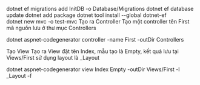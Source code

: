 dotnet ef migrations add InitDB -o Database/Migrations
dotnet ef database update
dotnet add package
dotnet tool install --global dotnet-ef      
dotnet new mvc -o test-mvc 
Tạo ra Controller
Tạo một controller tên First mã nguồn lưu ở thư mục Controllers

dotnet aspnet-codegenerator controller -name First -outDir Controllers

Tạo View
Tạo ra View đặt tên Index, mẫu tạo là Empty, kết quả lưu tại Views/First sử dụng layout là _Layout

dotnet aspnet-codegenerator view Index Empty  -outDir Views/First -l _Layout -f